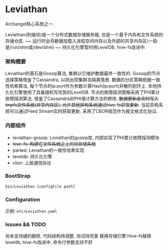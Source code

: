 Leviathan
===

Archangel核心系统之一.

Leviathan(利维坦)是一个分布式数据存储服务器, 也是一个基于内存和文件系统的存储仓库.
~~ 运行时会将数据加载入进程空间内存以及外部的共享内存区(一般是/run/shm或/dev/shm) ~~
持久化引擎暂时用LevelDB, hive-fs改进中.

### 架构概要

Leviathan的基石是Gossip算法, 集群以它维护数据最终一致性的.
Gossip的节点选择策略借鉴了Cassandra, 以防出现集群岛隔离情景.
数据的分区策略依据一致性哈希算法, 每个节点的ip:port作为参数计算Hash(ip:port)并散列到环上.
本地持久化引擎使用了具备随机写优势的LevelDB.
节点的故障探测策略采用了PHI累计故障探测算法, 借鉴了Cassandra对PHI值计算方法的修改.
~~数据更新会实时写入tmpfs文件系统(共享内存区), 允许其他异构系统通过hive-fs获取更新~~. 当前异构系统可以通过Feed Stream实时获取更新.
采用了CBOR规范作为报文格式化协议.

### 内部组件


+ leviathan-gossip: Leviathan的gossip库, 内部实现了PHI累计故障探测模块
+ ~~hive-fs: 构建在文件系统之上的块存储系统~~
+ parted: Leviathan的一致性哈希实现
+ leveldb: 持久化引擎
+ cbor: 上层通信协议

### BootStrap

```bash
bin/Leviathan [configFile path]
```

### Configuration

示例: `etc/Leviathan.yaml`


### Issues && TODO

尚未支持键的删除,
代码结构待调整,
测试待完善
替换存储引擎:Hive-fs替换leveldb, hive-fs改进中,
命令行参数支持不好